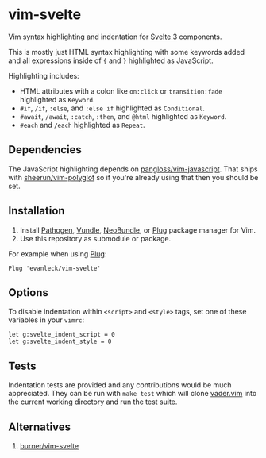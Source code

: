 # vim-svelte

Vim syntax highlighting and indentation for [Svelte 3](https://svelte.dev)
components.

This is mostly just HTML syntax highlighting with some keywords added and all
expressions inside of `{` and `}` highlighted as JavaScript.

Highlighting includes:

- HTML attributes with a colon like `on:click` or `transition:fade` highlighted
    as `Keyword`.
- `#if`, `/if`, `:else`, and `:else if` highlighted as `Conditional`.
- `#await`, `/await`, `:catch`, `:then`, and `@html` highlighted as `Keyword`.
- `#each` and `/each` highlighted as `Repeat`.


## Dependencies

The JavaScript highlighting depends on
[pangloss/vim-javascript](https://github.com/pangloss/vim-javascript). That
ships with [sheerun/vim-polyglot](https://github.com/sheerun/vim-polyglot) so if
you're already using that then you should be set.


## Installation

1. Install [Pathogen](https://github.com/tpope/vim-pathogen),
   [Vundle](https://github.com/VundleVim/Vundle.vim),
   [NeoBundle](https://github.com/Shougo/neobundle.vim), or
   [Plug](https://github.com/junegunn/vim-plug) package manager for Vim.
2. Use this repository as submodule or package.

For example when using [Plug](https://github.com/junegunn/vim-plug):

```
Plug 'evanleck/vim-svelte'
```


## Options

To disable indentation within `<script>` and `<style>` tags, set one of these
variables in your `vimrc`:

```vim
let g:svelte_indent_script = 0
let g:svelte_indent_style = 0
```


## Tests

Indentation tests are provided and any contributions would be much appreciated.
They can be run with `make test` which will clone
[vader.vim](https://github.com/junegunn/vader.vim) into the current working
directory and run the test suite.


## Alternatives

1. [burner/vim-svelte](https://github.com/burner/vim-svelte)
